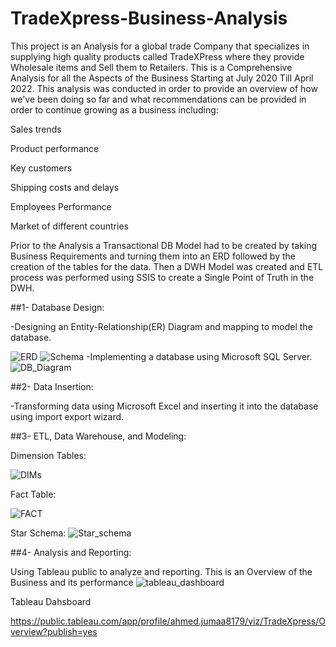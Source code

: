 # TradeXpress-Business-Analysis
This project is an Analysis for a global trade Company that specializes in supplying high quality products called TradeXPress where they provide Wholesale items and Sell them to Retailers. This is a Comprehensive Analysis for all the Aspects of the Business Starting at July 2020 Till April 2022. This analysis was conducted in order to provide an overview of how we've been doing so far and what recommendations can be provided in order to continue growing as a business including:​

Sales trends​

Product performance​

Key customers​

Shipping costs and delays​

Employees Performance​

Market of different countries​

Prior to the Analysis a Transactional DB Model had to be created by taking Business Requirements and turning them into an ERD followed by the creation of the tables for the data. Then a DWH Model was created and ETL process was performed using SSIS to create a Single Point of Truth in the DWH.

##1- Database Design:
 
-Designing an Entity-Relationship(ER) Diagram and mapping to model the database.
 
![ERD](https://github.com/jumaa0/TradeXpress-Business-Analysis/assets/126451388/3c8358eb-f4f2-470f-a26d-e1c64182f306)
![Schema](https://github.com/jumaa0/TradeXpress-Business-Analysis/assets/126451388/65fae6a7-3f50-4803-891e-985d6fe0bab4)
-Implementing a database using Microsoft SQL Server.
![DB_Diagram](https://github.com/jumaa0/TradeXpress-Business-Analysis/assets/126451388/b553bd80-6b5e-43fb-8eea-126e451bfad5)

##2- Data Insertion: 


-Transforming data using Microsoft Excel and inserting it into the database using import export wizard.

 
##3- ETL, Data Warehouse, and Modeling:

Dimension Tables:
 

![DIMs](https://github.com/jumaa0/TradeXpress-Business-Analysis/assets/126451388/3689cfd6-5e5b-44c4-b850-c413d42c4326)

Fact Table:
 
 ![FACT](https://github.com/jumaa0/TradeXpress-Business-Analysis/assets/126451388/706e518f-7ad0-45d7-b94c-5c297ffb2228)

Star Schema:
 ![Star_schema](https://github.com/jumaa0/TradeXpress-Business-Analysis/assets/126451388/481634b0-84f5-4f9f-80bb-3deb180cea0a)

##4- Analysis and Reporting:
 
Using Tableau public to analyze and reporting.
This is an Overview of the Business and its performance
![tableau_dashboard](https://github.com/jumaa0/TradeXpress-Business-Analysis/assets/126451388/aa06d4dd-02de-44d6-bdd9-dbd11a2a1527)

Tableau Dahsboard

https://public.tableau.com/app/profile/ahmed.jumaa8179/viz/TradeXpress/Overview?publish=yes
